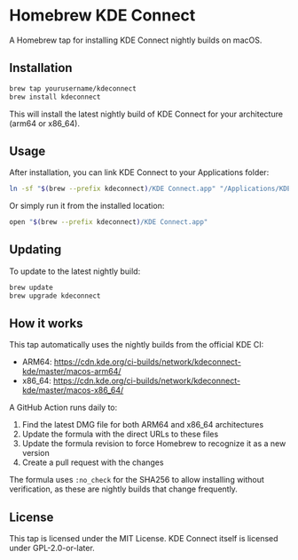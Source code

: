 # Homebrew KDE Connect

A Homebrew tap for installing KDE Connect nightly builds on macOS.

## Installation

```bash
brew tap yourusername/kdeconnect
brew install kdeconnect
```

This will install the latest nightly build of KDE Connect for your architecture (arm64 or x86_64).

## Usage

After installation, you can link KDE Connect to your Applications folder:

```bash
ln -sf "$(brew --prefix kdeconnect)/KDE Connect.app" "/Applications/KDE Connect.app"
```

Or simply run it from the installed location:

```bash
open "$(brew --prefix kdeconnect)/KDE Connect.app"
```

## Updating

To update to the latest nightly build:

```bash
brew update
brew upgrade kdeconnect
```

## How it works

This tap automatically uses the nightly builds from the official KDE CI:
- ARM64: https://cdn.kde.org/ci-builds/network/kdeconnect-kde/master/macos-arm64/
- x86_64: https://cdn.kde.org/ci-builds/network/kdeconnect-kde/master/macos-x86_64/

A GitHub Action runs daily to:
1. Find the latest DMG file for both ARM64 and x86_64 architectures
2. Update the formula with the direct URLs to these files
3. Update the formula revision to force Homebrew to recognize it as a new version
4. Create a pull request with the changes

The formula uses `:no_check` for the SHA256 to allow installing without verification, as these are nightly builds that change frequently.

## License

This tap is licensed under the MIT License. KDE Connect itself is licensed under GPL-2.0-or-later.